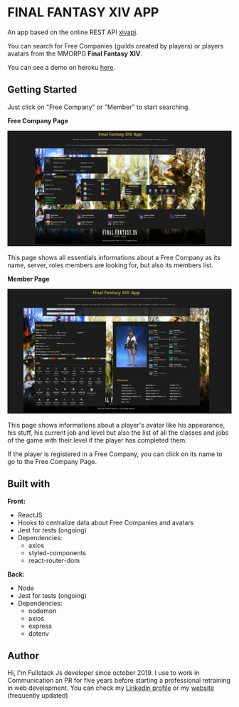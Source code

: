 # FINAL FANTASY XIV APP

An app based on the online REST API [xivapi](https://xivapi.com/). 

You can search for Free Companies (guilds created by players) or players avatars from the MMORPG **Final Fantasy XIV**.

You can see a demo on heroku [here](https://final-fantasy-xiv-app.herokuapp.com/).

## Getting Started

Just click on "Free Company" or "Member" to start searching. 

**Free Company Page**

![Free Company Page](./images/freeCompanyPage.jpg)

This page shows all essentials informations about a Free Company as its name, server, roles members are looking for, but also its members list.

**Member Page**

![Member Page](./images/avatarPage.jpeg)

This page shows informations about a player's avatar like his appearance, his stuff, his current job and level but also the list of all the classes and jobs of the game with their level if the player has completed them. 

If the player is registered in a Free Company, you can click on its name to go to the Free Company Page.


## Built with

**Front:**
* ReactJS
* Hooks to centralize data about Free Companies and avatars
* Jest for tests (ongoing)
* Dependencies:
  * axios
  * styled-components
  * react-router-dom

**Back:**
* Node
* Jest for tests (ongoing)
* Dependencies:
  * nodemon   
  * axios
  * express
  * dotenv
  
## Author

Hi, I'm Fullstack Js developer since october 2019. I use to work in Communication an PR for five years before starting a professional retraining in web development. 
You can check my [Linkedin profile](https://www.linkedin.com/in/melanie-caro/) or my [website](http://melaniecaro.fr/) (frequently updated)